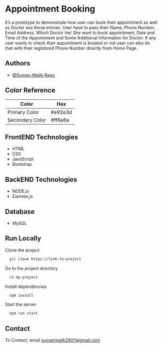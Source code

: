 
# Appointment Booking

it’s a prototype to demonstrate how user can book their appointment as well as Doctor see those entries. User have to pass their Name, Phone Number, Email Address, Which Doctor He/ She want to book appointment, Date and Time of the Appointment and Some Additional Information for Doctor. If any user wants to check their appointment is booked or not user can also do that with their registered Phone Number directly from Home Page.


## Authors

- [@Suman-Malik-Repo](https://www.github.com/suman-malik-repo)

## Color Reference

| Color             | Hex                                                                |
| ----------------- | ------------------------------------------------------------------ |
| Primary Color | #e92e3d |
| Secondary Color | #ff6e6a |



## FrontEND Technologies

- HTML
- CSS
- JavaScript
- Bootstrap
## BackEND Technologies
- NODE.js
- Express,js
## Database
- MySQL

## Run Locally

Clone the project

```bash
  git clone https://link-to-project
```

Go to the project directory

```bash
  cd my-project
```

Install dependencies

```bash
  npm install
```

Start the server

```bash
  npm run start
```


## Contact

To Contact, email sumanmalik2907@gmail.com 

